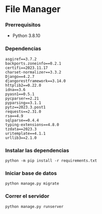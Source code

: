 # File Manager

### Prerrequisitos

- Python 3.8.10

### Dependencias
```
asgiref==3.7.2
backports.zoneinfo==0.2.1
certifi==2023.11.17
charset-normalizer==3.3.2
Django==4.2.7
djangorestframework==3.14.0
httplib2==0.22.0
idna==3.6
pyasn1==0.5.1
pycparser==2.21
pyparsing==3.1.1
pytz==2023.3.post1
requests==2.31.0
rsa==4.9
sqlparse==0.4.4
typing-extensions==4.8.0
tzdata==2023.3
uritemplate==4.1.1
urllib3==2.1.0

```

### Instalar las dependencias

```
python -m pip install -r requirements.txt
```

### Iniciar base de datos

```
python manage.py migrate
```

### Correr el servidor
```
python manage.py runserver
```